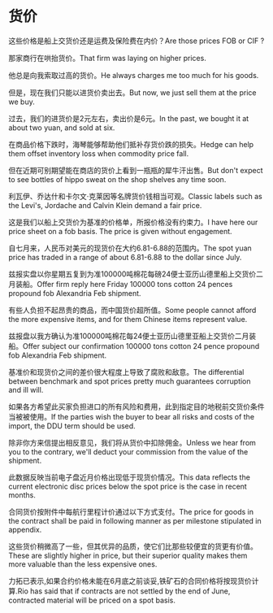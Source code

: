 # 货价

<p><span class="chinese">这些价格是船上交货价还是运费及保险费在内价？</span><span class="english">Are those prices FOB or CIF ?</span></p>

<p><span class="chinese">那家商行在哄抬货价。</span><span class="english">That firm was laying on higher prices.</span></p>

<p><span class="chinese">他总是向我索取过高的货价。</span><span class="english">He always charges me too much for his goods.</span></p>

<p><span class="chinese">但是，现在我们只能以进货价卖出去。</span><span class="english">But now, we just sell them at the price we buy.</span></p>

<p><span class="chinese">过去，我们的进货价是2元左右，卖出价是6元。</span><span class="english">In the past, we bought it at about two yuan, and sold at six.</span></p>

<p><span class="chinese">在商品价格下跌时，海琴能够帮助他们抵补存货价跌的损失。</span><span class="english">Hedge can help them offset inventory loss when commodity price fall.</span></p>

<p><span class="chinese">但在近期可别期望能在商店的货价上看到一瓶瓶的犀牛汗出售。</span><span class="english">But don't expect to see bottles of hippo sweat on the shop shelves any time soon.</span></p>

<p><span class="chinese">利瓦伊、乔达什和卡尔文·克莱因等名牌货价钱相当可观。</span><span class="english">Classic labels such as the Levi's, Jordache and Calvin Klein demand a fair price.</span></p>

<p><span class="chinese">这是我们以船上交货价为基准的价格单，所报价格没有约束力。</span><span class="english">I have here our price sheet on a fob basis. The price is given without engagement.</span></p>

<p><span class="chinese">自七月来，人民币对美元的现货价在大约6.81-6.88的范围内。</span><span class="english">The spot yuan price has traded in a range of about 6.81-6.88 to the dollar since July.</span></p>

<p><span class="chinese">兹报实盘以你星期五复到为准100000吨棉花每磅24便士亚历山德里船上交货价二月装船。</span><span class="english">Offer firm reply here Friday 100000 tons cotton 24 pences propound fob Alexandria Feb shipment.</span></p>

<p><span class="chinese">有些人负担不起昂贵的商品，而中国货价超所值。</span><span class="english">Some people cannot afford the more expensive items, and for them Chinese items represent value.</span></p>

<p><span class="chinese">兹报盘以我方确认为准100000吨棉花每24便士亚历山德里亚船上交货价二月装船。</span><span class="english">Offer subject our confirmation 100000 tons cotton 24 pence propound fob Alexandria Feb shipment.</span></p>

<p><span class="chinese">基准价和现货价之间的差价很大程度上导致了腐败和敌意。</span><span class="english">The differential between benchmark and spot prices pretty much guarantees corruption and ill will.</span></p>

<p><span class="chinese">如果各方希望此买家负担进口的所有风险和费用，此到指定目的地税前交货价条件当被被使用。</span><span class="english">If the parties wish the buyer to bear all risks and costs of the import, the DDU term should be used.</span></p>

<p><span class="chinese">除非你方来信提出相反意见，我们将从货价中扣除佣金。</span><span class="english">Unless we hear from you to the contrary, we'll deduct your commission from the value of the shipment.</span></p>

<p><span class="chinese">此数据反映当前电子盘近月价格出现低于现货价情况。</span><span class="english">This data reflects the current electronic disc prices below the spot price is the case in recent months.</span></p>

<p><span class="chinese">合同货价按附件中每航行里程计价通过以下方式支付。</span><span class="english">The price for goods in the contract shall be paid in following manner as per milestone stipulated in appendix.</span></p>

<p><span class="chinese">这些货价稍微高了一些，但其优异的品质，使它们比那些较便宜的货更有价值。</span><span class="english">These are slightly higher in price, but their superior quality makes them more valuable than the less expensive ones.</span></p>

<p><span class="chinese">力拓已表示,如果合约价格未能在6月底之前谈妥,铁矿石的合同价格将按现货价计算.</span><span class="english">Rio has said that if contracts are not settled by the end of June, contracted material will be priced on a spot basis.</span></p>

